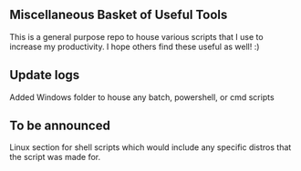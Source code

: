 ## Miscellaneous Basket of Useful Tools

This is a general purpose repo to house various scripts that I use to increase my productivity. I hope others find these useful as well! :)

## Update logs

Added Windows folder to house any batch, powershell, or cmd scripts

## To be announced

Linux section for shell scripts which would include any specific distros that the script was made for.